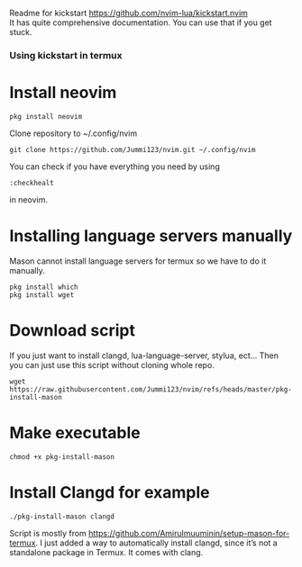 Readme for kickstart https://github.com/nvim-lua/kickstart.nvim  
It has quite comprehensive documentation. You can use that if you get stuck.

### Using kickstart in termux

# Install neovim
```
pkg install neovim
```
Clone repository to ~/.config/nvim
```
git clone https://github.com/Jummi123/nvim.git ~/.config/nvim
```
You can check if you have everything you need by using
```
:checkhealt
```
in neovim.
# Installing language servers manually
Mason cannot install language servers for termux so we have to do it manually.
```
pkg install which
pkg install wget
```
# Download script
If you just want to install clangd, lua-language-server, stylua, ect...
Then you can just use this script without cloning whole repo. 
```
wget https://raw.githubusercontent.com/Jummi123/nvim/refs/heads/master/pkg-install-mason
```

# Make executable
```
chmod +x pkg-install-mason
```
# Install Clangd for example
```
./pkg-install-mason clangd
```

Script is mostly from https://github.com/Amirulmuuminin/setup-mason-for-termux.
I just added a way to automatically install clangd, since it’s not a standalone package in Termux.
It comes with clang.
